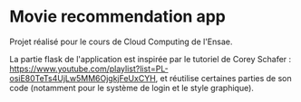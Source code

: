 # Movie recommendation app

Projet réalisé pour le cours de Cloud Computing de l'Ensae.

La partie flask de l'application est inspirée par le tutoriel de Corey Schafer : https://www.youtube.com/playlist?list=PL-osiE80TeTs4UjLw5MM6OjgkjFeUxCYH, et réutilise certaines parties de son code (notamment pour le système de login et le style graphique).
